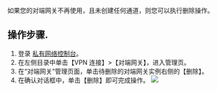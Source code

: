 如果您的对端网关不再使用，且未创建任何通道，则您可以执行删除操作。

## 操作步骤. 
1. 登录 [私有网络控制台](https://console.cloud.tencent.com/vpc/vpc?rid=1)。
2. 在左侧目录中单击【VPN 连接】>【对端网关】，进入管理页。
3. 在“对端网关”管理页面，单击待删除的对端网关实例右侧的【删除】。
4. 在确认对话框中，单击【删除】即可完成操作。
    ![](https://main.qcloudimg.com/raw/c48ea3ac3c6cf14cb6b0151a0bcc651d.png)
